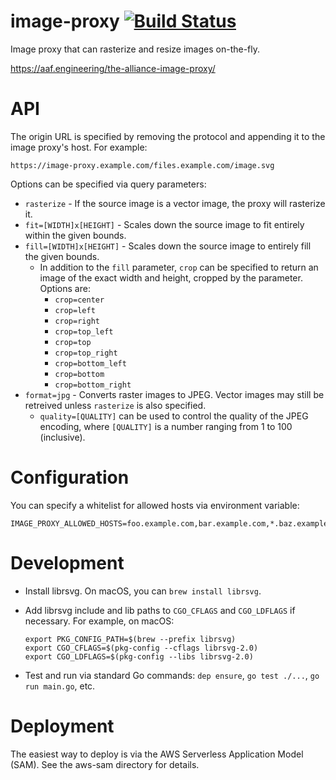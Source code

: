 # image-proxy [![Build Status](https://travis-ci.org/theaaf/image-proxy.svg?branch=master)](https://travis-ci.org/theaaf/image-proxy)

Image proxy that can rasterize and resize images on-the-fly.

https://aaf.engineering/the-alliance-image-proxy/

# API

The origin URL is specified by removing the protocol and appending it to the image proxy's host. For example:

`https://image-proxy.example.com/files.example.com/image.svg`

Options can be specified via query parameters:

* `rasterize` - If the source image is a vector image, the proxy will rasterize it.
* `fit=[WIDTH]x[HEIGHT]` - Scales down the source image to fit entirely within the given bounds.
* `fill=[WIDTH]x[HEIGHT]` - Scales down the source image to entirely fill the given bounds.
    * In addition to the `fill` parameter, `crop` can be specified to return an image of the exact width and height, cropped by the parameter. Options are:
       * `crop=center`
       * `crop=left`
       * `crop=right`
       * `crop=top_left`
       * `crop=top`
       * `crop=top_right`
       * `crop=bottom_left`
       * `crop=bottom`
       * `crop=bottom_right`
* `format=jpg` - Converts raster images to JPEG. Vector images may still be retreived unless `rasterize` is also specified.
    * `quality=[QUALITY]` can be used to control the quality of the JPEG encoding, where `[QUALITY]` is a number ranging from 1 to 100 (inclusive).

# Configuration

You can specify a whitelist for allowed hosts via environment variable:

```
IMAGE_PROXY_ALLOWED_HOSTS=foo.example.com,bar.example.com,*.baz.example.com
```

# Development

* Install librsvg. On macOS, you can `brew install librsvg`.
* Add librsvg include and lib paths to `CGO_CFLAGS` and `CGO_LDFLAGS` if necessary. For example, on macOS:

  ```
  export PKG_CONFIG_PATH=$(brew --prefix librsvg)
  export CGO_CFLAGS=$(pkg-config --cflags librsvg-2.0)
  export CGO_LDFLAGS=$(pkg-config --libs librsvg-2.0)
  ```
* Test and run via standard Go commands: `dep ensure`, `go test ./...`, `go run main.go`, etc.

# Deployment

The easiest way to deploy is via the AWS Serverless Application Model (SAM). See the aws-sam directory for details.
